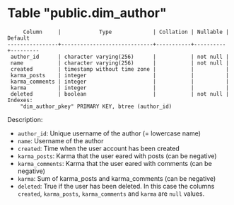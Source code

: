 # Table "public.dim_author"

```
     Column     |            Type             | Collation | Nullable | Default 
----------------+-----------------------------+-----------+----------+---------
 author_id      | character varying(256)      |           | not null | 
 name           | character varying(256)      |           | not null | 
 created        | timestamp without time zone |           |          | 
 karma_posts    | integer                     |           |          | 
 karma_comments | integer                     |           |          | 
 karma          | integer                     |           |          | 
 deleted        | boolean                     |           | not null | 
Indexes:
    "dim_author_pkey" PRIMARY KEY, btree (author_id)
```

Description:

- `author_id`: Unique username of the author (= lowercase name)
- `name`: Username of the author
- `created`: Time when the user account has been created
- `karma_posts`: Karma that the user eared with posts (can be negative)
- `karma_comments`: Karma that the user eared with comments (can be negative)
- `karma`: Sum of karma_posts and karma_comments (can be negative)
- `deleted`: True if the user has been deleted. In this case the columns `created`, `karma_posts`, `karma_comments` and `karma` are `null` values.
